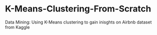 # K-Means-Clustering-From-Scratch
Data Mining: Using K-Means clustering to gain inisghts on Airbnb dataset from Kaggle
